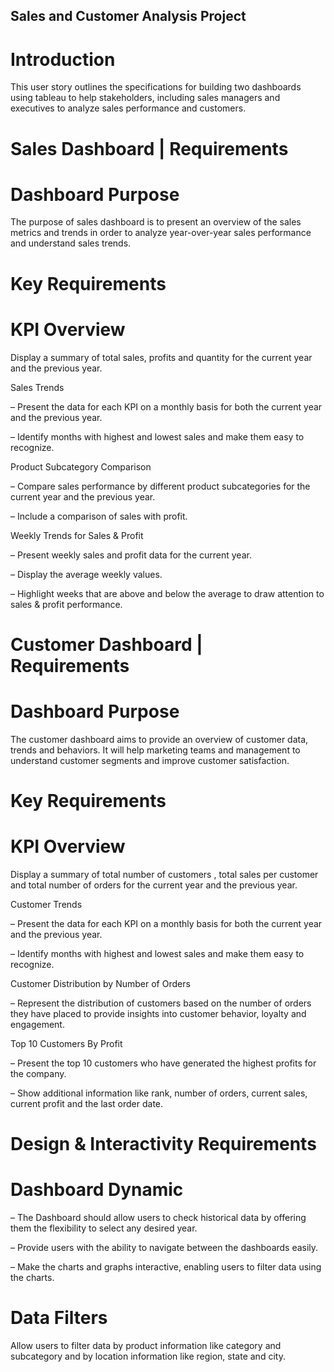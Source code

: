 ## Sales and Customer Analysis Project

# Introduction

This user story outlines the specifications for building two dashboards using tableau to help stakeholders, including sales managers and executives to analyze sales performance and customers. 

# Sales Dashboard | Requirements
# Dashboard Purpose
The purpose of sales dashboard is to present an overview of the sales metrics and trends in order to analyze year-over-year sales performance and understand sales trends.

# Key Requirements
# KPI Overview
Display a summary of total sales, profits and quantity for the current year and the previous year.


Sales Trends

 – Present the data for each KPI on a monthly basis for both the current year and the previous year.

 – Identify months with highest and lowest sales and make them easy to recognize.

Product Subcategory Comparison

 – Compare sales performance by different product subcategories for the current year and the previous year.

 – Include a comparison of sales with profit.

Weekly Trends for Sales & Profit

 – Present weekly sales and profit data for the current year.

 – Display the average weekly values.

 – Highlight weeks that are above and below the average to draw attention to sales & profit performance.
 
# Customer Dashboard | Requirements
# Dashboard Purpose
The customer dashboard aims to provide an overview of customer data, trends and behaviors. It will help marketing teams and management to understand customer segments and improve customer satisfaction.

# Key Requirements
# KPI Overview
Display a summary of total number of customers , total sales per customer and total number of orders for the current year and the previous year.


Customer Trends

 – Present the data for each KPI on a monthly basis for both the current year and the previous year.

 – Identify months with highest and lowest sales and make them easy to recognize.

Customer Distribution by Number of Orders

 – Represent the distribution of customers based on the number of orders they have placed to provide insights into customer behavior, loyalty and engagement.

Top 10 Customers By Profit

 – Present the top 10 customers who have generated the highest profits for the company.

 – Show additional information like rank, number of orders, current sales, current profit and the last order date.

# Design & Interactivity Requirements
# Dashboard Dynamic
 – The Dashboard should allow users to check historical data by offering them the flexibility to select any desired year.

 – Provide users with the ability to navigate between the dashboards easily.

 – Make the charts and graphs interactive, enabling users to filter data using the charts.

# Data Filters
Allow users to filter data by product information like category and subcategory and by location information like region, state and city.
